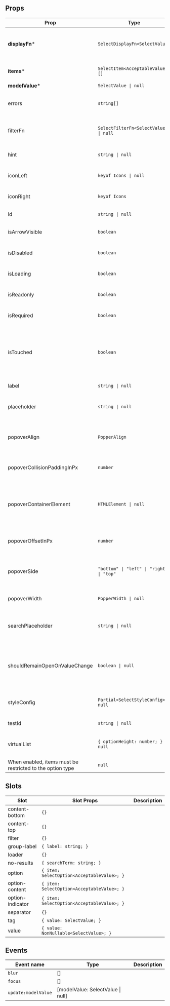 <!-- This file is automatically generated, do not edit manually. -->

## Props

| Prop | Type | Description | Default |
| ---- | ---- | ----------- | ------- |
| **displayFn*** | `SelectDisplayFn<SelectValue>` | The display function for the selected value. |  |
| **items*** | `SelectItem<AcceptableValue>[]` | The items of the select. |  |
| **modelValue*** | `SelectValue \| null` |  |  |
| errors | `string[]` | The errors associated with the input. | `[]` |
| filterFn | `SelectFilterFn<SelectValue> \| null` | The function to filter the options. | `null` |
| hint | `string \| null` | The hint text of the input. | `null` |
| iconLeft | `keyof Icons \| null` | The left icon of the input. | `null` |
| iconRight | `keyof Icons` | The right icon of the input. | `"selectIconRight"` |
| id | `string \| null` | The id of the input. | `null` |
| isArrowVisible | `boolean` | Whether the arrow is visible. | `false` |
| isDisabled | `boolean` | Whether the input is disabled. | `false` |
| isLoading | `boolean` | Whether the input is loading. | `false` |
| isReadonly | `boolean` | Whether the input is readonly. | `false` |
| isRequired | `boolean` | Whether the input is required. | `false` |
| isTouched | `boolean` | Whether the input is touched. Used to determine if an error should be shown. | `false` |
| label | `string \| null` | The label of the input. | `null` |
| placeholder | `string \| null` | The placeholder text of the input. | `null` |
| popoverAlign | `PopperAlign` | The alignment of the popper content. | `"center"` |
| popoverCollisionPaddingInPx | `number` | The padding of the popper collision. | `0` |
| popoverContainerElement | `HTMLElement \| null` | The element to render the tooltip in. By default this is the viewport | `null` |
| popoverOffsetInPx | `number` | The offset of the popper content. | `4` |
| popoverSide | `"bottom" \| "left" \| "right" \| "top"` | The side of the trigger the tooltip should be on. | `"bottom"` |
| popoverWidth | `PopperWidth \| null` | The width of the popper. | `"anchor-width"` |
| searchPlaceholder | `string \| null` | The placeholder of the search input. | `null` |
| shouldRemainOpenOnValueChange | `boolean \| null` | Whether the select should remain open when the value changes. | `null` |
| styleConfig | `Partial<SelectStyleConfig> \| null` | The style config of the component. | `null` |
| testId | `string \| null` | The test id of the input. | `null` |
| virtualList | `{ optionHeight: number; } \| null` | Whether the select should use a virtual list.
When enabled, items must be restricted to the option type | `null` |


## Slots

| Slot | Slot Props | Description |
| --------- | ---- | ----------- |
| content-bottom | `{}` |  |
| content-top | `{}` |  |
| filter | `{}` |  |
| group-label | `{ label: string; }` |  |
| loader | `{}` |  |
| no-results | `{ searchTerm: string; }` |  |
| option | `{ item: SelectOption<AcceptableValue>; }` |  |
| option-content | `{ item: SelectOption<AcceptableValue>; }` |  |
| option-indicator | `{ item: SelectOption<AcceptableValue>; }` |  |
| separator | `{}` |  |
| tag | `{ value: SelectValue; }` |  |
| value | `{ value: NonNullable<SelectValue>; }` |  |


## Events

| Event name | Type | Description |
| ---------- | ---- | ----------- |
| `blur` | [] |  |
| `focus` | [] |  |
| `update:modelValue` | [modelValue: SelectValue \| null] |  |

